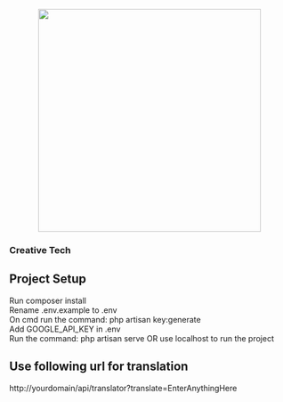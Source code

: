 <p align="center"><a href="https://laravel.com" target="_blank"><img src="https://raw.githubusercontent.com/laravel/art/master/logo-lockup/5%20SVG/2%20CMYK/1%20Full%20Color/laravel-logolockup-cmyk-red.svg" width="400"></a></p>

<p align="center">
	<h3>Creative Tech</h3>
</p>

## Project Setup

Run composer install
<br/>
Rename .env.example to .env
<br/>
On cmd run the command: php artisan key:generate
<br/>
Add GOOGLE_API_KEY in .env
<br />
Run the command: php artisan serve OR use localhost to run the project

## Use following url for translation
http://yourdomain/api/translator?translate=EnterAnythingHere